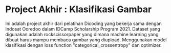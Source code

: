 # Project Akhir : Klasifikasi Gambar
Ini adalah project akhir dari pelatihan Dicoding yang bekerja sama dengan Indosat Ooredoo dalam IDCamp Scholarship Program 2021. Dataset yang digunakan adalah rockscissorpaper yang dimana machine learning yang dibuat harus mampu membaca gambar yang diupload. Menggunakan model klasifikasi dengan loss function "categorical_crossentropy" dan optimizer. 
